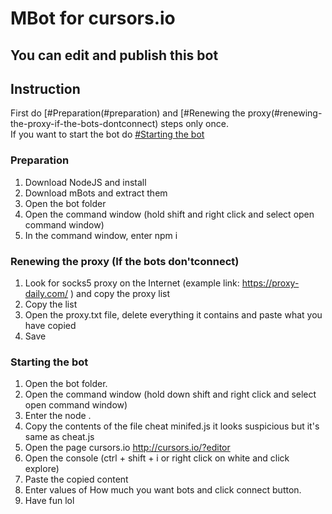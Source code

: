 # MBot for cursors.io  
## You can edit and publish this bot

## Instruction
First do [#Preparation(#preparation) and [#Renewing the proxy(#renewing-the-proxy-if-the-bots-dontconnect) steps only once. \
If you want to start the bot do [#Starting the bot](#starting-the-bot)

### Preparation
1. Download NodeJS and install
2. Download mBots and extract them
3. Open the bot folder
4. Open the command window (hold shift and right click and select open command window)
5. In the command window, enter npm i

### Renewing the proxy (If the bots don'tconnect)
1. Look for socks5 proxy on the Internet (example link: https://proxy-daily.com/ ) and copy the proxy list
2. Copy the list
3. Open the proxy.txt file, delete everything it contains and paste what you have copied
4. Save

### Starting the bot
1. Open the bot folder.
2. Open the command window (hold down shift and right click and select open command window)
3. Enter the node .
4. Copy the contents of the file cheat minifed.js it looks suspicious but it's same as cheat.js
5. Open the page cursors.io http://cursors.io/?editor
6. Open the console (ctrl + shift + i or right click on white and click explore)
7. Paste the copied content
8. Enter values of How much you want bots and click connect button.
9. Have fun lol
